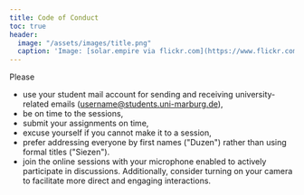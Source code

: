 ```yaml
---
title: Code of Conduct
toc: true
header:
  image: "/assets/images/title.png"
  caption: 'Image: [solar.empire via flickr.com](https://www.flickr.com/photos/solar-empire/23815961328/) [CC BY-NC 2.0 DEED](https://creativecommons.org/licenses/by-nc/2.0/)'
---
```

<!--more-->


Please

* use your student mail account for sending and receiving university-related emails (username@students.uni-marburg.de),
* be on time to the sessions,
* submit your assignments on time,
* excuse yourself if you cannot make it to a session,
* prefer addressing everyone by first names ("Duzen") rather than using formal titles ("Siezen").
* join the online sessions with your microphone enabled to actively participate in discussions. Additionally, consider turning on your camera to facilitate more direct and engaging interactions.



